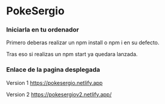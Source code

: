 # PokeSergio

### Iniciarla en tu ordenador

Primero deberas realizar un npm install o npm i en su defecto.

Tras eso si realizas un npm start ya quedara lanzada.

### Enlace de la pagina desplegada
Version 1
https://pokesergio.netlify.app

Version 2
https://pokesergiov2.netlify.app/
